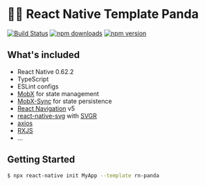 # 🐼📱 React Native Template Panda

[![Build Status](https://travis-ci.com/zombopanda/rn-panda.svg?branch=master)](https://travis-ci.com/zombopanda/rn-panda)
[![npm downloads](https://img.shields.io/npm/dt/rn-panda.svg)](https://www.npmjs.com/package/rn-panda)
[![npm version](https://img.shields.io/npm/v/rn-panda?color=44BC1C)](https://www.npmjs.com/package/rn-panda)


## What's included

- React Native 0.62.2
- TypeScript
- ESLint configs
- [MobX](https://github.com/mobxjs/mobx) for state management
- [MobX-Sync](https://github.com/acrazing/mobx-sync) for state persistence
- [React Navigation](https://reactnavigation.org/) v5
- [react-native-svg](https://github.com/react-native-community/react-native-svg)  with [SVGR](https://github.com/gregberge/svgr)
- [axios](https://github.com/axios/axios)
- [RXJS](https://github.com/ReactiveX/rxjs)
- ...

## Getting Started

```bash
$ npx react-native init MyApp --template rn-panda
```

